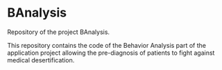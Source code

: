 # BAnalysis
Repository of the project BAnalysis.

This repository contains the code of the Behavior Analysis part of the application project allowing the pre-diagnosis of patients to fight against medical desertification.

